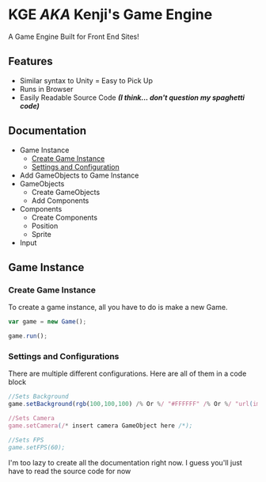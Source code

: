 # KGE *AKA* Kenji's Game Engine

A Game Engine Built for Front End Sites!

## Features

- Similar syntax to Unity = Easy to Pick Up
- Runs in Browser
- Easily Readable Source Code ***(I think... don't question my spaghetti code)***

## Documentation

- Game Instance
  - [Create Game Instance](#1-1)
  - [Settings and Configuration](#1-2)
 - Add GameObjects to Game Instance
- GameObjects
  - Create GameObjects
  - Add Components
- Components
  - Create Components
  - Position
  - Sprite
- Input

## Game Instance

<h3 id="1-1">Create Game Instance</h3>

To create a game instance, all you have to do is make a new Game.

```js
var game = new Game();

game.run();
```

<h3 id="1-2">Settings and Configurations</h3>

There are multiple different configurations. Here are all of them in a code block
```js
//Sets Background
game.setBackground(rgb(100,100,100) /% Or %/ "#FFFFFF" /% Or %/ "url(image)");

//Sets Camera
game.setCamera(/* insert camera GameObject here /*);

//Sets FPS
game.setFPS(60);
```

I'm too lazy to create all the documentation right now. I guess you'll just have to read the source code for now